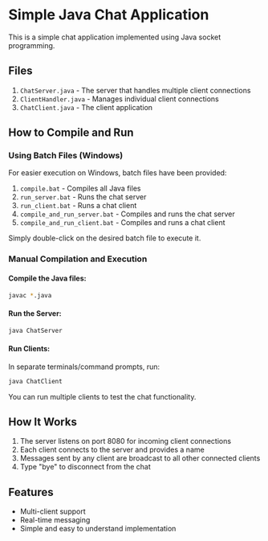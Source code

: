 # Simple Java Chat Application

This is a simple chat application implemented using Java socket programming.

## Files

1. `ChatServer.java` - The server that handles multiple client connections
2. `ClientHandler.java` - Manages individual client connections
3. `ChatClient.java` - The client application

## How to Compile and Run

### Using Batch Files (Windows)

For easier execution on Windows, batch files have been provided:

1. `compile.bat` - Compiles all Java files
2. `run_server.bat` - Runs the chat server
3. `run_client.bat` - Runs a chat client
4. `compile_and_run_server.bat` - Compiles and runs the chat server
5. `compile_and_run_client.bat` - Compiles and runs a chat client

Simply double-click on the desired batch file to execute it.

### Manual Compilation and Execution

#### Compile the Java files:
```bash
javac *.java
```

#### Run the Server:
```bash
java ChatServer
```

#### Run Clients:
In separate terminals/command prompts, run:
```bash
java ChatClient
```

You can run multiple clients to test the chat functionality.

## How It Works

1. The server listens on port 8080 for incoming client connections
2. Each client connects to the server and provides a name
3. Messages sent by any client are broadcast to all other connected clients
4. Type "bye" to disconnect from the chat

## Features

- Multi-client support
- Real-time messaging
- Simple and easy to understand implementation